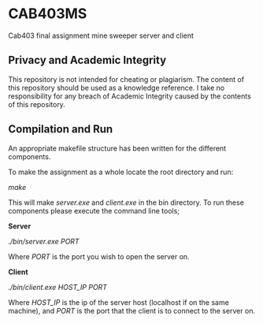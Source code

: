 # CAB403MS
Cab403 final assignment mine sweeper server and client

## Privacy and Academic Integrity
This repository is not intended for cheating or plagiarism. The content of this repository should be used as a knowledge reference. I take no responsibility for any breach of Academic Integrity caused by the contents of this repository.

## Compilation and Run
An appropriate makefile structure has been written for the different components.

To make the assignment as a whole locate the root directory and run:

_make_

This will make _server.exe_ and _client.exe_ in the bin directory. To run these components please execute the command line tools;

**Server**

_./bin/server.exe PORT_

Where _PORT_ is the port you wish to open the server on.

**Client**

_./bin/client.exe HOST_IP PORT_

Where _HOST_IP_ is the ip of the server host (localhost if on the same machine), and _PORT_ is the port that the client is to connect to the server on.
